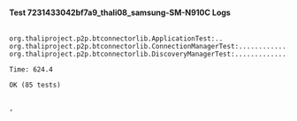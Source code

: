 #### Test 7231433042bf7a9_thali08_samsung-SM-N910C Logs


```

org.thaliproject.p2p.btconnectorlib.ApplicationTest:..
org.thaliproject.p2p.btconnectorlib.ConnectionManagerTest:..........................
org.thaliproject.p2p.btconnectorlib.DiscoveryManagerTest:................................................

Time: 624.4

OK (85 tests)


,
```
